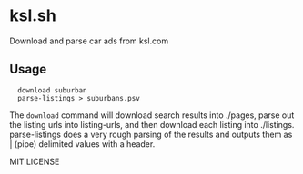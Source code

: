 # ksl.sh

Download and parse car ads from ksl.com

## Usage

```
  download suburban
  parse-listings > suburbans.psv
```

The `download` command will download search results into ./pages, parse out the
listing urls into listing-urls, and then download each listing into ./listings.
parse-listings does a very rough parsing of the results and outputs them as |
(pipe) delimited values with a header.

MIT LICENSE
